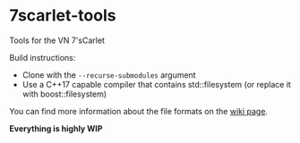 # 7scarlet-tools
Tools for the VN 7'sCarlet

Build instructions: 
 * Clone with the `--recurse-submodules` argument
 * Use a C++17 capable compiler that contains std::filesystem (or replace it with boost::filesystem)

You can find more information about the file formats on the [wiki page](https://github.com/Anonym271/7scarlet-tools/wiki).

**Everything is highly WIP**
